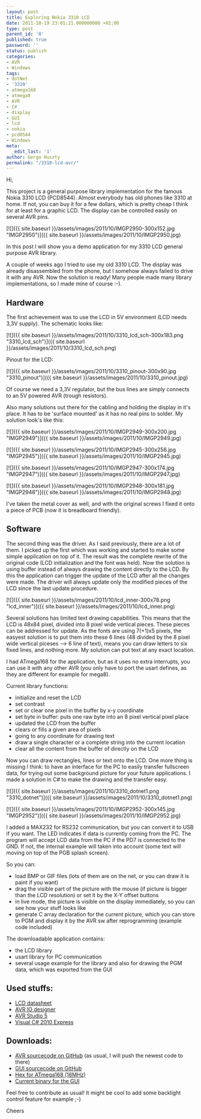```yaml
---
layout: post
title: Exploring Nokia 3310 LCD
date: 2011-10-19 23:01:21.000000000 +02:00
type: post
parent_id: '0'
published: true
password: ''
status: publish
categories:
- AVR
- Windows
tags:
- dotNet
- '3310'
- atmega168
- atmega8
- AVR
- C#
- display
- GUI
- lcd
- nokia
- pcd8544
- Windows
meta:
  _edit_last: '1'
author: Gergo Huszty
permalink: "/3310-lcd-avr/"
---
```

Hi,

This project is a general purpose library implementation for the famous Nokia 3310 LCD (PCD8544). Almost everybody has old phones like 3310 at home. If not, you can buy it for a few dollars, which is pretty cheap I think for at least for a graphic LCD. The display can be controlled easily on several AVR pins.

[![]({{ site.baseurl }}/assets/images/2011/10/IMGP2950-300x152.jpg "IMGP2950")]({{ site.baseurl }}/assets/images/2011/10/IMGP2950.jpg)<!--more-->

In this post I will show you a demo application for my 3310 LCD general purpose AVR library.

A couple of weeks ago I tried to use my old 3310 LCD. The display was already disassembled from the phone, but I somehow always failed to drive it with any AVR. Now the solution is ready! Many people made many library implementations, so I made mine of course :-).

## Hardware

The first achievement was to use the LCD in 5V environment (LCD needs 3,3V supply). The schematic looks like:

[![]({{ site.baseurl }}/assets/images/2011/10/3310_lcd_sch-300x183.png "3310\_lcd\_sch")]({{ site.baseurl }}/assets/images/2011/10/3310_lcd_sch.png)

Pinout for the LCD:

[![]({{ site.baseurl }}/assets/images/2011/10/3310_pinout-300x90.jpg "3310\_pinout")]({{ site.baseurl }}/assets/images/2011/10/3310_pinout.jpg)

Of course we need a 3,3V regulator, but the bus lines are simply connects to an 5V powered AVR (trough resistors).

Also many solutions out there for the cabling and holding the display in it's place. It has to be 'surface mounted' as it has no real pins to solder. My solution look's like this:

[![]({{ site.baseurl }}/assets/images/2011/10/IMGP2949-300x200.jpg "IMGP2949")]({{ site.baseurl }}/assets/images/2011/10/IMGP2949.jpg)

[![]({{ site.baseurl }}/assets/images/2011/10/IMGP2945-300x256.jpg "IMGP2945")]({{ site.baseurl }}/assets/images/2011/10/IMGP2945.jpg)

[![]({{ site.baseurl }}/assets/images/2011/10/IMGP2947-300x174.jpg "IMGP2947")]({{ site.baseurl }}/assets/images/2011/10/IMGP2947.jpg)

[![]({{ site.baseurl }}/assets/images/2011/10/IMGP2948-300x181.jpg "IMGP2948")]({{ site.baseurl }}/assets/images/2011/10/IMGP2948.jpg)

I've taken the metal cover as well, and with the original screws I fixed it onto a piece of PCB (now it is breadboard friendly).

## Software

The second thing was the driver. As I said previously, there are a lot of them. I picked up the first which was working and started to make some simple application on top of it. The result was the complete rewrite of the original code (LCD initialization and the font was held). Now the solution is using buffer instead of always drawing the content directly to the LCD. By this the application can trigger the update of the LCD after all the changes were made. The driver will always update only the modified pieces of the LCD since the last update procedure.

[![]({{ site.baseurl }}/assets/images/2011/10/lcd_inner-300x78.png "lcd\_inner")]({{ site.baseurl }}/assets/images/2011/10/lcd_inner.png)

Several solutions has limited text drawing capabilities. This means that the LCD is 48x84 pixel, divided into 8 pixel wide vertical pieces. These pieces can be addressed for update. As the fonts are using 7(+1)x5 pixels, the easyest solution is to put them into these 6 lines (48 divided by the 8 pixel wide vertical piceses --\> 6 line of text), means you can draw letters to six fixed lines, and nothing more. My solution can put text at any exact location.

I had ATmega168 for the application, but as it uses no extra interrupts, you can use it with any other AVR (you only have to port the usart defines, as they are different for example for mega8).

Current library functions:

- initialize and reset the LCD
- set contrast
- set or clear one pixel in the buffer by x-y coordinate
- set byte in buffer: puts one raw byte into an 8 pixel vertical pixel place
- updated the LCD from the buffer
- clears or fills a given area of pixels
- going to any coordinate for drawing text
- draw a single character or a complete string into the current location
- clear all the content from the buffer of directly on the LCD

Now you can draw rectangles, lines or text onto the LCD. One more thing is missing I think: to have an interface for the PC to easily transfer fullscreen data, for trying out some background picture for your future applications. I made a solution in C# to make the drawing and the transfer easy.

[![]({{ site.baseurl }}/assets/images/2011/10/3310_dotnet1.png "3310\_dotnet")]({{ site.baseurl }}/assets/images/2011/10/3310_dotnet1.png)

[![]({{ site.baseurl }}/assets/images/2011/10/IMGP2952-300x145.jpg "IMGP2952")]({{ site.baseurl }}/assets/images/2011/10/IMGP2952.jpg)

I added a MAX232 for RS232 communication, but you can convert it to USB if you want. The LED indicates if data is currently coming from the PC. The program will accept LCD data from the PC if the PD7 is connected to the GND. If not, the internal example will taken into account (some text will moving on top of the PGB splash screen).

So you can:

- load BMP or GIF files (lots of them are on the net, or you can draw it is paint if you want)
- drag the visible part of the picture with the mouse (if picture is bigger than the LCD resolution) or set it by the X-Y offset buttons
- in live mode, the picture is visible on the display immediately, so you can see how your stuff looks like
- generate C array declaration for the current picture, which you can store to PGM and display it by the AVR sw after reprogramming (example code included)

The downloadable application contains:

- the LCD library
- usart library for PC communication
- several usage example for the library and also for drawing the PGM data, which was exported from the GUI

## Used stuffs:

- [LCD datasheet](http://www.classic.nxp.com/acrobat_download2/datasheets/PCD8544_1.pdf)
- [AVR IO designer](http://www.forestmoon.com/Software/AvrIoDesigner/)
- [AVR Studio 5](http://www.atmel.com/microsite/avr_studio_5/)
- [Visual C# 2010 Express](http://www.microsoft.com/visualstudio/en-us/products/2010-editions/visual-csharp-express)

## Downloads:

- [AVR sourcecode on GitHub](https://github.com/libesz/3310lcd_avr) (as usual, I will push the newest code to there)
- [GUI sourcecode on GitHub](https://github.com/libesz/3310lcd_helper_gui)
- [Hex for ATmega168 (16MHz)](https://libesz.digitaltrip.hu/downloads/3310lcd_mega168)
- [Current binary for the GUI](https://libesz.digitaltrip.hu/downloads/3310_gui_bin)

Feel free to contribute as usual! It might be cool to add some backlight control feature for example ;-)

Cheers

